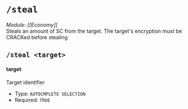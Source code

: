 # `/steal`
*Module: [[Economy]]*<br>
Steals an amount of SC from the target. The target's encryption must be CRACKed before stealing
## `/steal <target>`
#### target
Target identifier
- Type: `AUTOCMPLETE SELECTION`
- Required: `TRUE`